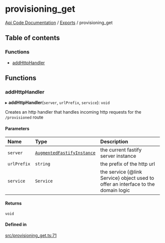 # provisioning\_get
 
[Api Code Documentation](../README.md) / [Exports](../modules.md) / provisioning\_get

## Table of contents

### Functions

- [addHttpHandler](provisioning_get.md#addhttphandler)

## Functions

### addHttpHandler

▸ **addHttpHandler**(`server`, `urlPrefix`, `service`): `void`

Creates an http handler that handles incoming http requests for the `/provisioned` route

#### Parameters

| Name | Type | Description |
| :------ | :------ | :------ |
| `server` | [`AugmentedFastifyInstance`](../interfaces/types.AugmentedFastifyInstance.md) | the current fastify server instance |
| `urlPrefix` | `string` | the prefix of the http url |
| `service` | `Service` | the service {@link Service} object used to offer an interface to the domain logic |

#### Returns

`void`

#### Defined in

[src/provisioning_get.ts:71](https://github.com/openkfw/TruBudget/blob/b9aaff0/api/src/provisioning_get.ts#L71)
